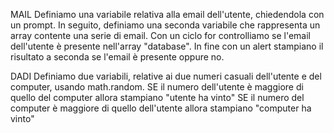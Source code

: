 MAIL
Definiamo una variabile relativa alla email dell'utente, chiedendola con un prompt.
In seguito, definiamo una seconda variabile che rappresenta un array contente una serie di email.
Con un ciclo for controlliamo se l'email dell'utente è presente nell'array "database".
In fine con un alert stampiano il risultato a seconda se l'email è presente oppure no.

DADI
Definiamo due variabili, relative ai due numeri casuali dell'utente e del computer, usando math.random.
SE il numero dell'utente è maggiore di quello del computer allora stampiano "utente ha vinto"
SE il numero del computer è maggiore di quello dell'utente allora stampiano "computer ha vinto"